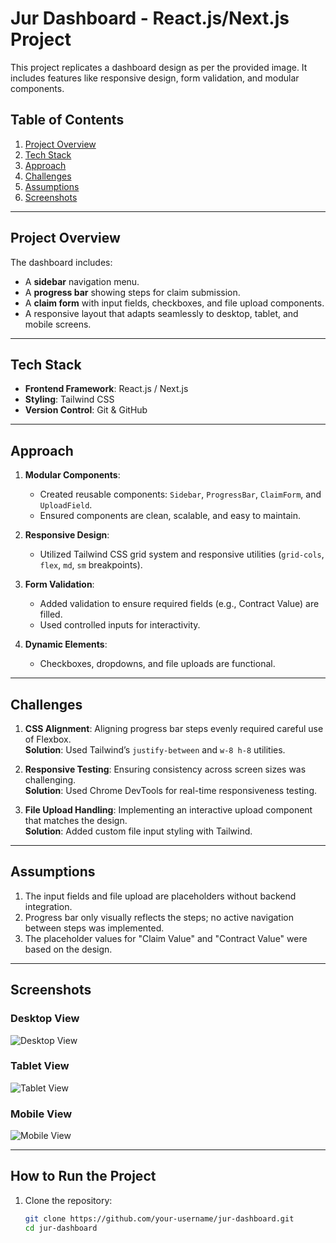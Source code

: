 # Jur Dashboard - React.js/Next.js Project

This project replicates a dashboard design as per the provided image. It includes features like responsive design, form validation, and modular components.

## Table of Contents
1. [Project Overview](#project-overview)
2. [Tech Stack](#tech-stack)
3. [Approach](#approach)
4. [Challenges](#challenges)
5. [Assumptions](#assumptions)
6. [Screenshots](#screenshots)

---

## Project Overview

The dashboard includes:
- A **sidebar** navigation menu.
- A **progress bar** showing steps for claim submission.
- A **claim form** with input fields, checkboxes, and file upload components.
- A responsive layout that adapts seamlessly to desktop, tablet, and mobile screens.

---

## Tech Stack

- **Frontend Framework**: React.js / Next.js
- **Styling**: Tailwind CSS
- **Version Control**: Git & GitHub

---

## Approach

1. **Modular Components**:  
   - Created reusable components: `Sidebar`, `ProgressBar`, `ClaimForm`, and `UploadField`.
   - Ensured components are clean, scalable, and easy to maintain.

2. **Responsive Design**:  
   - Utilized Tailwind CSS grid system and responsive utilities (`grid-cols`, `flex`, `md`, `sm` breakpoints).

3. **Form Validation**:  
   - Added validation to ensure required fields (e.g., Contract Value) are filled.  
   - Used controlled inputs for interactivity.

4. **Dynamic Elements**:  
   - Checkboxes, dropdowns, and file uploads are functional.

---

## Challenges

1. **CSS Alignment**: Aligning progress bar steps evenly required careful use of Flexbox.  
   **Solution**: Used Tailwind’s `justify-between` and `w-8 h-8` utilities.

2. **Responsive Testing**: Ensuring consistency across screen sizes was challenging.  
   **Solution**: Used Chrome DevTools for real-time responsiveness testing.

3. **File Upload Handling**: Implementing an interactive upload component that matches the design.  
   **Solution**: Added custom file input styling with Tailwind.

---

## Assumptions

1. The input fields and file upload are placeholders without backend integration.
2. Progress bar only visually reflects the steps; no active navigation between steps was implemented.
3. The placeholder values for "Claim Value" and "Contract Value" were based on the design.

---

## Screenshots

### Desktop View
![Desktop View](./screenshots/desktop-view.png)

### Tablet View
![Tablet View](./screenshots/tablet-view.png)

### Mobile View
![Mobile View](./screenshots/mobile-view.png)

---

## How to Run the Project

1. Clone the repository:
   ```bash
   git clone https://github.com/your-username/jur-dashboard.git
   cd jur-dashboard
